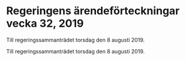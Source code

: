 # Regeringens ärendeförteckningar vecka 32, 2019

Till regeringssammanträdet torsdag den 8 augusti 2019.

Till regeringssammanträdet torsdag den 8 augusti 2019.
